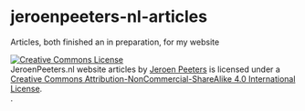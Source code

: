 # jeroenpeeters-nl-articles
Articles, both finished an in preparation, for my website

<a rel="license" href="http://creativecommons.org/licenses/by-nc-sa/4.0/"><img alt="Creative Commons License" style="border-width:0" src="https://i.creativecommons.org/l/by-nc-sa/4.0/88x31.png" /></a><br /><span xmlns:dct="http://purl.org/dc/terms/" property="dct:title">JeroenPeeters.nl website articles</span> by <a xmlns:cc="http://creativecommons.org/ns#" href="http://www.jeroenpeeters.nl" property="cc:attributionName" rel="cc:attributionURL">Jeroen Peeters</a> is licensed under a <a rel="license" href="http://creativecommons.org/licenses/by-nc-sa/4.0/">Creative Commons Attribution-NonCommercial-ShareAlike 4.0 International License</a>.<br />.
